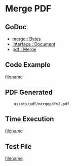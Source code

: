 # Merge PDF

## GoDoc
* [merge : Bytes](https://pkg.go.dev/github.com/johnfercher/maroto/v2/pkg/merge#Bytes)
* [interface : Document](https://pkg.go.dev/github.com/johnfercher/maroto/v2/pkg/core#Document)
* [pdf : Merge](https://pkg.go.dev/github.com/johnfercher/maroto/v2/pkg/core#Pdf.Merge)

## Code Example
[filename](../../assets/examples/mergepdf/v2/main.go  ':include :type=code')

## PDF Generated
```pdf
	assets/pdf/mergepdfv2.pdf
```

## Time Execution
[filename](../../assets/text/mergepdfv2.txt  ':include :type=code')

## Test File
[filename](https://raw.githubusercontent.com/johnfercher/maroto/master/test/maroto/examples/mergepdf.json  ':include :type=code')